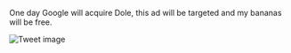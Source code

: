 One day Google will acquire Dole, this ad will be targeted and my bananas will be free.


![Tweet image](/assets/crosspoast/F2IPG4JakAEzW3c.png)

